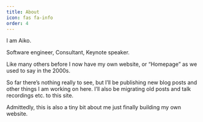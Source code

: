 ```yaml
---
title: About
icon: fas fa-info
order: 4
---
```



I am Aiko.

Software engineer, Consultant, Keynote speaker.

Like many others before I now have my own website, or “Homepage” as we used to say in the 2000s.

So far there’s nothing really to see, but I’ll be publishing new blog posts and other things I am working on here. I’ll also be migrating old posts and talk recordings etc. to this site.

Admittedly, this is also a tiny bit about me just finally building my own website.
